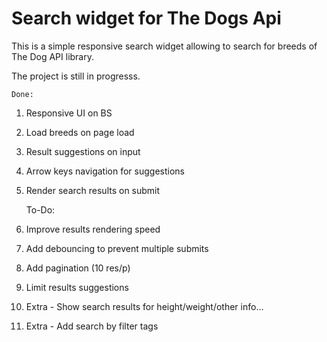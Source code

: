 # Search widget for The Dogs Api

This is a simple responsive search widget allowing to search for breeds of The Dog API library.

The project is still in progresss.

    Done:

1. Responsive UI on BS
2. Load breeds on page load
3. Result suggestions on input
4. Arrow keys navigation for suggestions
5. Render search results on submit

   To-Do:

6. Improve results rendering speed
7. Add debouncing to prevent multiple submits
8. Add pagination (10 res/p)
9. Limit results suggestions
10. Extra - Show search results for height/weight/other info…
11. Extra - Add search by filter tags
